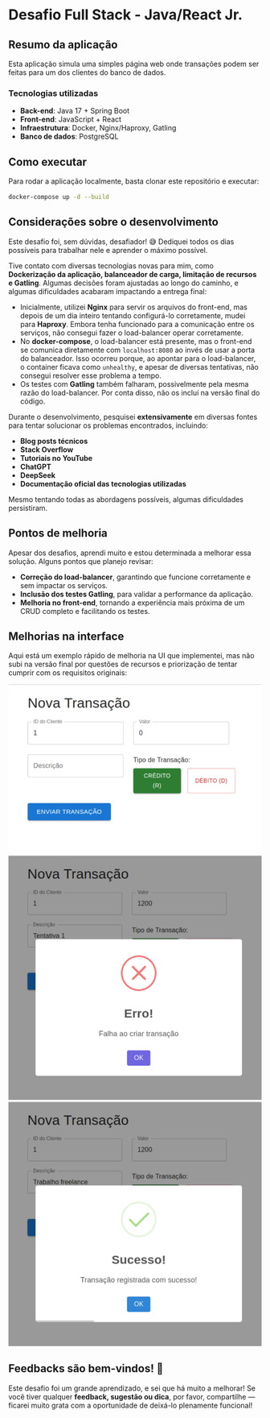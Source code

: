 # Desafio Full Stack - Java/React Jr.

## Resumo da aplicação  
Esta aplicação simula uma simples página web onde transações podem ser feitas para um dos clientes do banco de dados.  

### Tecnologias utilizadas  
- **Back-end**: Java 17 + Spring Boot  
- **Front-end**: JavaScript + React  
- **Infraestrutura**: Docker, Nginx/Haproxy, Gatling
- **Banco de dados**: PostgreSQL

## Como executar  
Para rodar a aplicação localmente, basta clonar este repositório e executar:  

```sh
docker-compose up -d --build
```

## Considerações sobre o desenvolvimento  
Este desafio foi, sem dúvidas, desafiador! 😅 Dediquei todos os dias possíveis para trabalhar nele e aprender o máximo possível.  

Tive contato com diversas tecnologias novas para mim, como **Dockerização da aplicação, balanceador de carga, limitação de recursos e Gatling**. Algumas decisões foram ajustadas ao longo do caminho, e algumas dificuldades acabaram impactando a entrega final:  

- Inicialmente, utilizei **Nginx** para servir os arquivos do front-end, mas depois de um dia inteiro tentando configurá-lo corretamente, mudei para **Haproxy**. Embora tenha funcionado para a comunicação entre os serviços, não consegui fazer o load-balancer operar corretamente.  
- No **docker-compose**, o load-balancer está presente, mas o front-end se comunica diretamente com `localhost:8080` ao invés de usar a porta do balanceador. Isso ocorreu porque, ao apontar para o load-balancer, o container ficava como `unhealthy`, e apesar de diversas tentativas, não consegui resolver esse problema a tempo.  
- Os testes com **Gatling** também falharam, possivelmente pela mesma razão do load-balancer. Por conta disso, não os incluí na versão final do código.  

Durante o desenvolvimento, pesquisei **extensivamente** em diversas fontes para tentar solucionar os problemas encontrados, incluindo:  

- **Blog posts técnicos**  
- **Stack Overflow**  
- **Tutoriais no YouTube**  
- **ChatGPT**  
- **DeepSeek**  
- **Documentação oficial das tecnologias utilizadas**  

Mesmo tentando todas as abordagens possíveis, algumas dificuldades persistiram.

## Pontos de melhoria  
Apesar dos desafios, aprendi muito e estou determinada a melhorar essa solução. Alguns pontos que planejo revisar:  

- **Correção do load-balancer**, garantindo que funcione corretamente e sem impactar os serviços.  
- **Inclusão dos testes Gatling**, para validar a performance da aplicação.  
- **Melhoria no front-end**, tornando a experiência mais próxima de um CRUD completo e facilitando os testes.  

## Melhorias na interface  
Aqui está um exemplo rápido de melhoria na UI que implementei, mas não subi na versão final por questões de recursos e priorização de tentar cumprir com os requisitos originais:  

<p align="center">
  <img src="https://github.com/luizamedeiros/desafio-fullstack/blob/main/desafio-web/src/assets/Mock1.png" alt="Mock 1">
  <img src="https://github.com/luizamedeiros/desafio-fullstack/blob/main/desafio-web/src/assets/Mock2.png" alt="Mock 2">
  <img src="https://github.com/luizamedeiros/desafio-fullstack/blob/main/desafio-web/src/assets/Mock3.png" alt="Mock 3">
</p>

## Feedbacks são bem-vindos! 🚀  
Este desafio foi um grande aprendizado, e sei que há muito a melhorar! Se você tiver qualquer **feedback, sugestão ou dica**, por favor, compartilhe — ficarei muito grata com a oportunidade de deixá-lo plenamente funcional!
